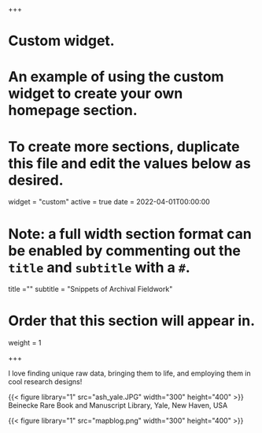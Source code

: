 +++
# Custom widget.
# An example of using the custom widget to create your own homepage section.
# To create more sections, duplicate this file and edit the values below as desired.
widget = "custom"
active = true
date = 2022-04-01T00:00:00

# Note: a full width section format can be enabled by commenting out the `title` and `subtitle` with a `#`.
title =""
subtitle = "Snippets of Archival Fieldwork"

# Order that this section will appear in.
weight = 1


+++

I love finding unique raw data, bringing them to life, and employing them in cool research designs! 

{{< figure library="1" src="ash_yale.JPG" width="300" height="400" >}}
Beinecke Rare Book and Manuscript Library, Yale, New Haven, USA

{{< figure library="1" src="mapblog.png" width="300" height="400" >}}
